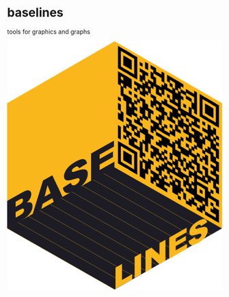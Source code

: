 # baselines
tools for graphics and graphs

![Screenshot](https://github.com/GregMci/baselines/blob/master/base%20lines%20hex%20logo.png)
